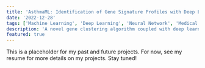 ```yaml
---
title: 'AsthmaML: Identification of Gene Signature Profiles with Deep Learning'
date: '2022-12-28'
tags: ['Machine Learning', 'Deep Learning', 'Neural Network', 'Medical AI']
description: 'A novel gene clustering algorithm coupled with deep learning to diagnose asthma’s gene signature profile.'
featured: true
---
```


This is a placeholder for my past and future projects. For now, see my resume for more details on my projects. Stay tuned!